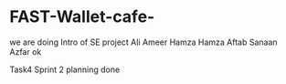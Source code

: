 # FAST-Wallet-cafe-

we are doing Intro of SE project
Ali
Ameer Hamza
Hamza Aftab
Sanaan Azfar
ok

Task4
Sprint 2 planning done
